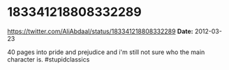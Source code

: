 # 183341218808332289
https://twitter.com/AliAbdaal/status/183341218808332289
**Date:** 2012-03-23

40 pages into pride and prejudice and i'm still not sure who the main character is. #stupidclassics
